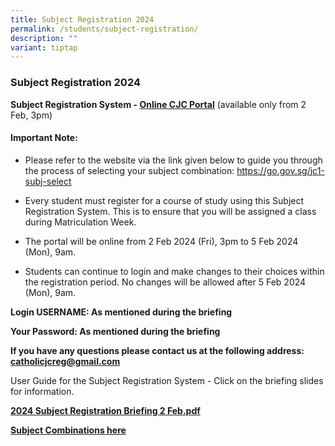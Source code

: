 ```yaml
---
title: Subject Registration 2024
permalink: /students/subject-registration/
description: ""
variant: tiptap
---
```

<h3><strong>Subject Registration 2024</strong></h3>
<p><strong>Subject Registration System - <a href="https://portal.catholicjc.edu.sg/" rel="noopener noreferrer nofollow" target="_blank">Online CJC Portal</a></strong> (available
only from 2 Feb, 3pm)</p>
<h4><strong>Important Note:</strong></h4>
<ul>
<li>
<p>Please refer to the website via the link given below to guide you through
the process of selecting your subject combination: <a href="https://go.gov.sg/jc1-subj-select" rel="noopener noreferrer nofollow" target="_blank">https://go.gov.sg/jc1-subj-select</a>
</p>
</li>
<li>
<p>Every student must register for a course of study using this Subject Registration
System. This is to ensure that you will be assigned a class during Matriculation
Week.</p>
</li>
<li>
<p>The portal will be online from 2 Feb 2024 (Fri), 3pm to 5 Feb 2024 (Mon),
9am.</p>
</li>
<li>
<p>Students can continue to login and make changes to their choices within
the registration period. No changes will be allowed after 5 Feb 2024 (Mon),
9am.</p>
</li>
</ul>
<p><strong>Login USERNAME: As mentioned during the briefing</strong>
</p>
<p><strong>Your Password: As mentioned during the briefing</strong>
</p>
<p><strong>If you have any questions please contact us at the following address: <a href="mailto:catholicjcreg@gmail.com" rel="noopener noreferrer nofollow" target="_blank">catholicjcreg@gmail.com</a></strong>
</p>
<p>User Guide for the Subject Registration System - Click on the briefing
slides for information.</p>
<p><strong><a href="/files/2024_Subject_Registration_Briefing__FINAL__pptx_compressed.pdf" rel="noopener noreferrer nofollow" target="_blank">2024 Subject Registration Briefing 2 Feb.pdf</a></strong>
</p>
<p><strong><a href="https://go.gov.sg/cjc-subject-combinations-2024" rel="noopener noreferrer nofollow" target="_blank">Subject Combinations here</a></strong>
</p>